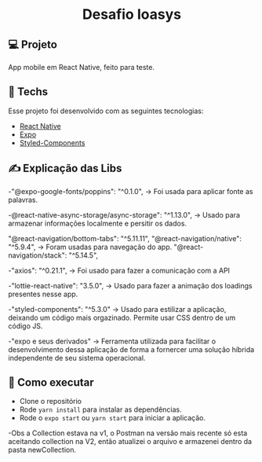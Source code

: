 <h1 align="center">Desafio Ioasys</h1>


## 💻 Projeto

App mobile em React Native, feito para teste. 


## 🔨 Techs

Esse projeto foi desenvolvido com as seguintes tecnologias:

- [React Native](https://reactnative.dev/docs/getting-started)
- [Expo](https://docs.expo.io/)
- [Styled-Components](https://styled-components.com/docs)


## ✍️ Explicação das Libs

-"@expo-google-fonts/poppins": "^0.1.0", -> Foi usada para aplicar fonte as palavras.

-@react-native-async-storage/async-storage": "^1.13.0", -> Usado para armazenar informações localmente e persitir os dados.

"@react-navigation/bottom-tabs": "^5.11.11",
"@react-navigation/native": "^5.9.4",    		-> Foram usadas para navegação do app.
"@react-navigation/stack": "^5.14.5",

-"axios": "^0.21.1", -> Foi usado para fazer a comunicação com a API

-"lottie-react-native": "3.5.0", -> Usado para fazer a animação dos loadings presentes nesse app.

-"styled-components": "^5.3.0" -> Usado para estilizar a aplicação, deixando um código mais orgazinado. Permite usar CSS dentro de um código JS.

-"expo e seus derivados" -> Ferramenta utilizada para facilitar o desenvolvimento dessa aplicação de forma a fornercer uma solução híbrida independente de seu sistema operacional.



## 🚀 Como executar

- Clone o repositório
- Rode `yarn install` para instalar as dependências.
- Rode o `expo start` ou `yarn start` para iniciar a aplicação.

-Obs a Collection estava na v1, o Postman na versão mais recente só esta aceitando collection na V2, então atualizei o arquivo e armazenei dentro da pasta newCollection.



